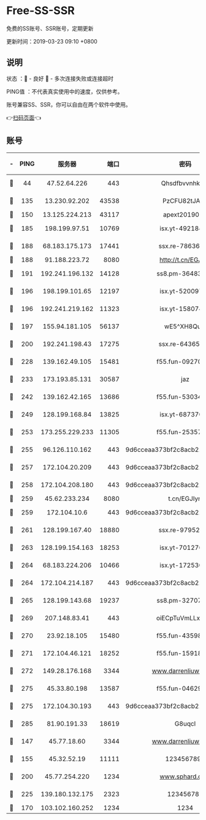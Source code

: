 # Free-SS-SSR

免费的SS账号、SSR账号，定期更新

更新时间：2019-03-23 09:10 +0800

## 说明

状态     ：🙂 - 良好 🙁 - 多次连接失败或连接超时

PING值   ：不代表真实使用中的速度，仅供参考。

账号兼容SS、SSR，你可以自由在两个软件中使用。

👉[扫码页面](https://liesauer.github.io/Free-SS-SSR/)👈

## 账号

|-|PING|服务器|端口|密码|加密方式|区域|
|:----:|:----:|:-----:|-----:|:----:|:----:|:----:|
|🙂|44|47.52.64.226|443|Qhsdfbvvnhkm1|aes-256-cfb|HK|
|🙂|135|13.230.92.202|43538|PzCFU82tJAdZ|aes-256-cfb|JP|
|🙂|150|13.125.224.213|43117|apext2019005|chacha20|KR|
|🙂|185|198.199.97.51|10769|isx.yt-49218470|aes-256-cfb|US|
|🙂|188|68.183.175.173|17441|ssx.re-78636175|aes-256-cfb|US|
|🙂|188|91.188.223.72|8080|http://t.cn/EGJIyrl|rc4-md5|RU|
|🙂|191|192.241.196.132|14128|ss8.pm-36483349|aes-256-cfb|US|
|🙂|196|198.199.101.65|12197|isx.yt-52009789|aes-256-cfb|US|
|🙂|196|192.241.219.162|11323|isx.yt-15807466|aes-256-cfb|US|
|🙂|197|155.94.181.105|56137|wE5^XH8Quw|aes-256-cfb|US|
|🙂|200|192.241.198.43|17275|ssx.re-64365080|aes-256-cfb|US|
|🙂|228|139.162.49.105|15481|f55.fun-09270327|aes-256-cfb|SG|
|🙂|233|173.193.85.131|30587|jaz|aes-256-cfb|US|
|🙂|242|139.162.42.165|13686|f55.fun-53034739|aes-256-cfb|SG|
|🙂|249|128.199.168.84|13825|isx.yt-68737074|aes-256-cfb|SG|
|🙂|253|173.255.229.233|11305|f55.fun-25357616|aes-256-cfb|US|
|🙂|255|96.126.110.162|443|9d6cceaa373bf2c8acb22e60b6a58be6|aes-256-cfb|US|
|🙂|257|172.104.20.209|443|9d6cceaa373bf2c8acb22e60b6a58be6|aes-256-cfb|US|
|🙂|258|172.104.208.180|443|9d6cceaa373bf2c8acb22e60b6a58be6|aes-256-cfb|US|
|🙂|259|45.62.233.234|8080|t.cn/EGJIyrl|rc4-md5|CA|
|🙂|259|172.104.10.6|443|9d6cceaa373bf2c8acb22e60b6a58be6|aes-256-cfb|US|
|🙂|261|128.199.167.40|18880|ssx.re-97952522|aes-256-cfb|SG|
|🙂|263|128.199.154.163|18253|isx.yt-70127689|aes-256-cfb|SG|
|🙂|264|68.183.224.206|10466|isx.yt-17253007|aes-256-cfb|SG|
|🙂|264|172.104.214.187|443|9d6cceaa373bf2c8acb22e60b6a58be6|aes-256-cfb|US|
|🙂|265|128.199.143.68|19237|ss8.pm-32707172|aes-256-cfb|SG|
|🙂|269|207.148.83.41|443|oiECpTuVmLLxk4Ts|aes-256-cfb|AU|
|🙂|270|23.92.18.105|15480|f55.fun-43598783|aes-256-cfb|US|
|🙂|271|172.104.46.121|18252|f55.fun-15918908|aes-256-cfb|SG|
|🙂|272|149.28.176.168|3344|www.darrenliuwei.com|aes-256-cfb|AU|
|🙂|275|45.33.80.198|13587|f55.fun-04629140|aes-256-cfb|US|
|🙂|275|172.104.30.193|443|9d6cceaa373bf2c8acb22e60b6a58be6|aes-256-cfb|US|
|🙂|285|81.90.191.33|18619|G8uqcl|aes-256-cfb|US|
|🙂|147|45.77.18.60|3344|www.darrenliuwei.com|aes-256-cfb|JP|
|🙂|155|45.32.52.19|11111|1234567890|aes-256-cfb|JP|
|🙂|200|45.77.254.220|1234|www.sphard.com|aes-256-cfb|SG|
|🙂|225|139.180.132.175|2323|123456789|aes-256-cfb|SG|
|🙁|170|103.102.160.252|1234|1234|rc4-md5|JP|
